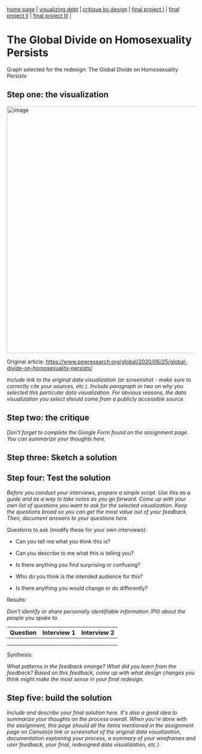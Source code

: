 [home page](https://github.com/Angeleknows/Fountainhead/blob/main/README.md) | [visualizing debt](visualizing-government-debt) | [critique by design](critique-by-design) | [final project I](final-project-part-one) | [final project II](final-project-part-two) | [final project III](final-project-part-three) |

# The Global Divide on Homosexuality Persists
Graph selected for the redesign: The Global Divide on Homosexuality Persists

## Step one: the visualization

<img width="657" alt="image" src="https://github.com/user-attachments/assets/c8c8a51f-737b-42d0-a80f-c70cf34d4954">

Original article: https://www.pewresearch.org/global/2020/06/25/global-divide-on-homosexuality-persists/



_Include link to the original data visualization (or screenshot - make sure to correctly cite your sources, etc.).  Include paragraph or two on why you selected this particular data visualization.  For obvious reasons, the data visualization you select should come from a publicly accessible source._

## Step two: the critique
_Don't forget to complete the Google Form found on the assignment page.  You can summarize your thoughts here._

## Step three: Sketch a solution

## Step four: Test the solution

_Before you conduct your interviews, prepare a simple script.  Use this as a guide and as a way to take notes as you go forward. Come up with your own list of questions you want to ask for the selected visualization. Keep the questions broad so you can get the most value out of your feedback. Then, document answers to your questions here._

Questions to ask (modify these for your own interviews): 

- Can you tell me what you think this is?

- Can you describe to me what this is telling you?

- Is there anything you find surprising or confusing?

- Who do you think is the intended audience for this?

- Is there anything you would change or do differently?

Results: 

_Don't identify or share personally identifiable information (PII) about the people you spoke to._


| Question | Interview 1 | Interview 2 |
|----------|-------------|-------------|
|          |             |             |
|          |             |             |
|          |             |             |

Synthesis: 

_What patterns in the feedback emerge?  What did you learn from the feedback?  Based on this feedback, come up with what design changes you think might make the most sense in your final redesign._

## Step five: build the solution

_Include and describe your final solution here. It's also a good idea to summarize your thoughts on the process overall. When you're done with the assignment, this page should all the items mentioned in the assignment page on Canvas(a link or screenshot of the original data visualization, documentation explaining your process, a summary of your wireframes and user feedback, your final, redesigned data visualization, etc.)._

